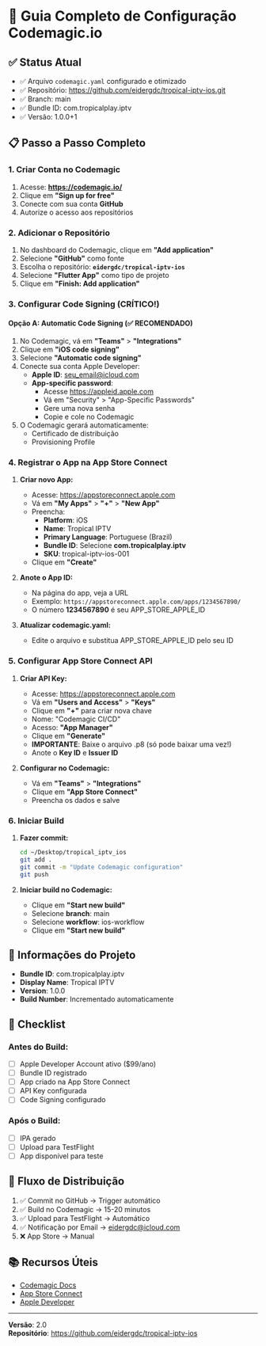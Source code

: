 # 🚀 Guia Completo de Configuração Codemagic.io

## ✅ Status Atual
- ✅ Arquivo `codemagic.yaml` configurado e otimizado
- ✅ Repositório: https://github.com/eidergdc/tropical-iptv-ios.git
- ✅ Branch: main
- ✅ Bundle ID: com.tropicalplay.iptv
- ✅ Versão: 1.0.0+1

## 📋 Passo a Passo Completo

### 1. Criar Conta no Codemagic
1. Acesse: **https://codemagic.io/**
2. Clique em **"Sign up for free"**
3. Conecte com sua conta **GitHub**
4. Autorize o acesso aos repositórios

### 2. Adicionar o Repositório
1. No dashboard do Codemagic, clique em **"Add application"**
2. Selecione **"GitHub"** como fonte
3. Escolha o repositório: **`eidergdc/tropical-iptv-ios`**
4. Selecione **"Flutter App"** como tipo de projeto
5. Clique em **"Finish: Add application"**

### 3. Configurar Code Signing (CRÍTICO!)

#### Opção A: Automatic Code Signing (✅ RECOMENDADO)
1. No Codemagic, vá em **"Teams"** > **"Integrations"**
2. Clique em **"iOS code signing"**
3. Selecione **"Automatic code signing"**
4. Conecte sua conta Apple Developer:
   - **Apple ID**: seu_email@icloud.com
   - **App-specific password**: 
     - Acesse https://appleid.apple.com
     - Vá em "Security" > "App-Specific Passwords"
     - Gere uma nova senha
     - Copie e cole no Codemagic
5. O Codemagic gerará automaticamente:
   - Certificado de distribuição
   - Provisioning Profile

### 4. Registrar o App na App Store Connect

1. **Criar novo App:**
   - Acesse: https://appstoreconnect.apple.com
   - Vá em **"My Apps"** > **"+"** > **"New App"**
   - Preencha:
     - **Platform**: iOS
     - **Name**: Tropical IPTV
     - **Primary Language**: Portuguese (Brazil)
     - **Bundle ID**: Selecione **com.tropicalplay.iptv**
     - **SKU**: tropical-iptv-ios-001
   - Clique em **"Create"**

2. **Anote o App ID:**
   - Na página do app, veja a URL
   - Exemplo: `https://appstoreconnect.apple.com/apps/1234567890/`
   - O número **1234567890** é seu APP_STORE_APPLE_ID

3. **Atualizar codemagic.yaml:**
   - Edite o arquivo e substitua APP_STORE_APPLE_ID pelo seu ID

### 5. Configurar App Store Connect API

1. **Criar API Key:**
   - Acesse: https://appstoreconnect.apple.com
   - Vá em **"Users and Access"** > **"Keys"**
   - Clique em **"+"** para criar nova chave
   - Nome: "Codemagic CI/CD"
   - Acesso: **"App Manager"**
   - Clique em **"Generate"**
   - **IMPORTANTE**: Baixe o arquivo .p8 (só pode baixar uma vez!)
   - Anote o **Key ID** e **Issuer ID**

2. **Configurar no Codemagic:**
   - Vá em **"Teams"** > **"Integrations"**
   - Clique em **"App Store Connect"**
   - Preencha os dados e salve

### 6. Iniciar Build

1. **Fazer commit:**
   ```bash
   cd ~/Desktop/tropical_iptv_ios
   git add .
   git commit -m "Update Codemagic configuration"
   git push
   ```

2. **Iniciar build no Codemagic:**
   - Clique em **"Start new build"**
   - Selecione **branch**: main
   - Selecione **workflow**: ios-workflow
   - Clique em **"Start new build"**

## 📱 Informações do Projeto

- **Bundle ID**: com.tropicalplay.iptv
- **Display Name**: Tropical IPTV
- **Version**: 1.0.0
- **Build Number**: Incrementado automaticamente

## 🔐 Checklist

### Antes do Build:
- [ ] Apple Developer Account ativo ($99/ano)
- [ ] Bundle ID registrado
- [ ] App criado na App Store Connect
- [ ] API Key configurada
- [ ] Code Signing configurado

### Após o Build:
- [ ] IPA gerado
- [ ] Upload para TestFlight
- [ ] App disponível para teste

## 🚀 Fluxo de Distribuição

1. ✅ Commit no GitHub → Trigger automático
2. ✅ Build no Codemagic → 15-20 minutos
3. ✅ Upload para TestFlight → Automático
4. ✅ Notificação por Email → eidergdc@icloud.com
5. ❌ App Store → Manual

## 📚 Recursos Úteis

- [Codemagic Docs](https://docs.codemagic.io/)
- [App Store Connect](https://appstoreconnect.apple.com/)
- [Apple Developer](https://developer.apple.com/)

---

**Versão**: 2.0  
**Repositório**: https://github.com/eidergdc/tropical-iptv-ios
